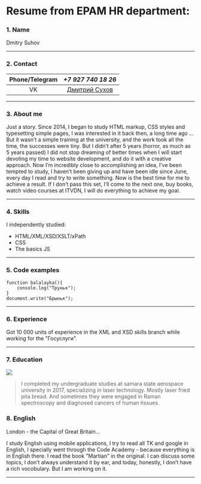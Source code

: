 # Resume from EPAM HR department:

### 1. Name

Dmitry Suhov


------------

### 2. Contact

|  Phone/Telegram | ***+7 927 740 18 26***  |
| :------------: | :------------: |
| VK  |  [Дмитрий Сухов](https://vk.com/dmitriy_suhov_95) |

------------

### 3. About me

Just a story.
Since 2014, I began to study HTML markup, CSS styles and typesetting simple pages, I was interested in it back then, a long time ago ... But it wasn’t a simple training at the university, and the work took all the time, the successes were tiny. But I didn’t after 5 years (horror, as much as 5 years passed) I did not stop dreaming of better times when I will start devoting my time to website development, and do it with a creative approach.
Now I’m incredibly close to accomplishing an idea, I’ve been tempted to study, I haven’t been giving up and have been idle since June, every day I read and try to write something. Now is the best time for me to achieve a result. If I don’t pass this set, I’ll come to the next one, buy books, watch video courses at ITVDN, I will do everything to achieve my goal. 

------------

### 4. Skills

I independently studied:
- HTML/XML/XSD/XSLT/xPath
- CSS
- The basics JS

------------

### 5. Code examples

```javascrip
function balalayka(){
    console.log("Труньк");
}
document.write("Брыньк");
```

------------
### 6. Experience

 Got 10 000 units of experience in the XML and XSD skills branch while working for the "Госуслуги".

------------

### 7. Education

![](https://cf.ppt-online.org/files2/slide/t/TmIaBJA1vR89njyShuUOciqblG5W23doZsDQrYepN/slide-2.jpg)

> I completed my undergraduate studies at samara state aerospace university in 2017, specializing in laser technology.
Mostly laser fried pita bread. And sometimes they were engaged in Raman spectroscopy and diagnosed cancers of human tissues.

### 8. English
London - the Capital of Great Britain...

I study English using mobile applications, I try to read all TK and google in English, I specially went through the Code Academy - because everything is in English there. I read the book "Martian" in the original.
I can discuss some topics, I don’t always understand it by ear, and today, honestly, I don’t have a rich vocobulary. But I am working on it.


------------